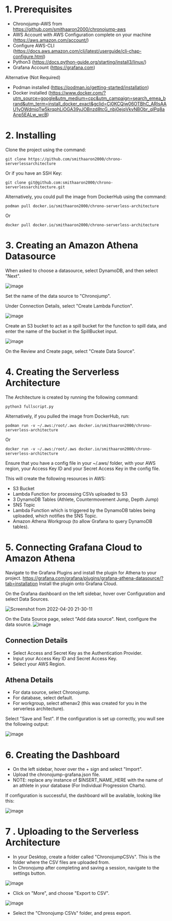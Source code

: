 # 1. Prerequisites

* Chronojump-AWS from https://github.com/smithaaron2000/chronojump-aws
* AWS Account with AWS Configuration complete on your machine (https://aws.amazon.com/account/)
* Configure AWS-CLI (https://docs.aws.amazon.com/cli/latest/userguide/cli-chap-configure.html)
* Python3 (https://docs.python-guide.org/starting/install3/linux/)
* Grafana Account (https://grafana.com)

Alternative (Not Required)
* Podman installed (https://podman.io/getting-started/installation)
* Docker installed (https://www.docker.com/?utm_source=google&utm_medium=cpc&utm_campaign=search_emea_brand&utm_term=install_docker_exact&gclid=Cj0KCQjw06OTBhC_ARIsAAU1yOWdmiqTw5krqphLiOGA39yJOBnzd8tcG_nbj0ejqVkvNBObr_qIPq8aAnp5EALw_wcB)

# 2. Installing

Clone the project using the command:

```
git clone https://github.com/smithaaron2000/chrono-serverlessarchitecture
```
Or if you have an SSH Key:
```
git clone git@github.com:smithaaron2000/chrono-serverlessarchitecture.git
```

Alternatively, you could pull the image from DockerHub using the command:

```
podman pull docker.io/smithaaron2000/chrono-serverless-architecture
```
Or

```
docker pull docker.io/smithaaron2000/chrono-serverless-architecture
```

# 3. Creating an Amazon Athena Datasource

When asked to choose a datasource, select DynamoDB, and then select "Next".

![image](https://user-images.githubusercontent.com/43610720/164291749-55bc828e-9412-47e5-aa02-8ec2cc3c7a12.png)

Set the name of the data source to "Chronojump".

Under Connection Details, select "Create Lambda Function".

![image](https://user-images.githubusercontent.com/43610720/164292055-1a544266-07b9-4f90-96cd-e35c723ac446.png)

Create an S3 bucket to act as a spill bucket for the function to spill data, and enter the name of the bucket in the SpillBucket input.

![image](https://user-images.githubusercontent.com/43610720/164292248-3f6db40c-0121-4a21-a5aa-ca4d914e3be8.png)

On the Review and Create page, select "Create Data Source".

# 4. Creating the Serverless Architecture

The Architecture is created by running the following command:
```
python3 fullscript.py
```

Alternatively, if you pulled the image from DockerHub, run:
```
podman run -v ~/.aws:/root/.aws docker.io/smithaaron2000/chrono-serverless-architecture
```
Or
```
docker run -v ~/.aws:/root/.aws docker.io/smithaaron2000/chrono-serverless-architecture
```
Ensure that you have a config file in your ~/.aws/ folder, with your AWS region, your Access Key ID and your Secret Access Key in the config file.

This will create the following resources in AWS:
* S3 Bucket
* Lambda Function for processing CSVs uploaded to S3
* 3 DynamoDB Tables (Athlete, Countermovement Jump, Depth Jump)
* SNS Topic
* Lambda Function which is triggered by the DynamoDB tables being uploaded, which notifies the SNS Topic.
* Amazon Athena Workgroup (to allow Grafana to query DynamoDB tables).

# 5. Connecting Grafana Cloud to Amazon Athena
Navigate to the Grafana Plugins and install the plugin for Athena to your project.
https://grafana.com/grafana/plugins/grafana-athena-datasource/?tab=installation
Install the plugin onto Grafana Cloud.

On the Grafana dashboard on the left sidebar, hover over Configuration and select Data Sources.

![Screenshot from 2022-04-20 21-30-11](https://user-images.githubusercontent.com/43610720/164308455-c1accb43-4370-4dbe-9352-a94341463a3a.png)

On the Data Source page, select "Add data source".
Next, configure the data source.
![image](https://user-images.githubusercontent.com/43610720/164309387-f24169ef-3060-46e8-a227-fa5c92b4c848.png)

## Connection Details
* Select Access and Secret Key as the Authentication Provider.
* Input your Access Key ID and Secret Access Key.
* Select your AWS Region.

## Athena Details
* For data source, select Chronojump.
* For database, select default.
* For workgroup, select athenav2 (this was created for you in the serverless architecture).

Select "Save and Test". If the configuration is set up correctly, you wull see the following output:

![image](https://user-images.githubusercontent.com/43610720/164310614-813ed8c9-a82f-41ef-be3f-1ff4a1552cf2.png)

# 6. Creating the Dashboard
* On the left sidebar, hover over the + sign and select "Import".
* Upload the chronojump-grafana.json file. 
* NOTE: replace any instance of $INSERT_NAME_HERE with the name of an athlete in your database (For Individual Progression Charts).

If configuration is successful, the dashboard will be available, looking like this:

![image](https://user-images.githubusercontent.com/43610720/164314848-06a07708-9e25-4a62-ac74-ab27f5983cf7.png)

# 7 . Uploading to the Serverless Architecture

* In your Desktop, create a folder called "ChronojumpCSVs". This is the folder where the CSV files are uploaded from.
* In Chronojump after completing and saving a session, navigate to the settings button.

![image](https://user-images.githubusercontent.com/43610720/165109017-33604cce-9692-4186-8022-32e19dd68a69.png)

* Click on "More", and choose "Export to CSV".

![image](https://user-images.githubusercontent.com/43610720/165109120-41edeb53-705c-4eca-a4c8-15d9208262e0.png)

* Select the "Chronojump CSVs" folder, and press export.




